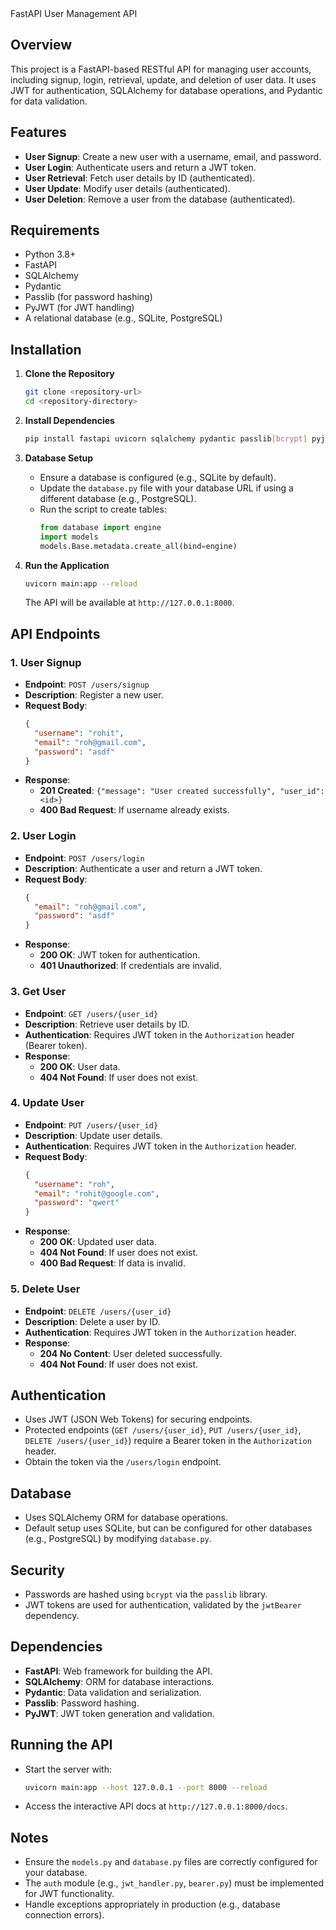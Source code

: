 <xaiArtifact artifact_id="331bd63b-9262-4ef7-8b97-f90867ae5d37" artifact_version_id="2f04d4f3-bc89-4cd3-b240-12f48f34388e" title="README for FastAPI User Management API" contentType="text/markdown">
FastAPI User Management API

## Overview
This project is a FastAPI-based RESTful API for managing user accounts, including signup, login, retrieval, update, and deletion of user data. It uses JWT for authentication, SQLAlchemy for database operations, and Pydantic for data validation.

## Features
- **User Signup**: Create a new user with a username, email, and password.
- **User Login**: Authenticate users and return a JWT token.
- **User Retrieval**: Fetch user details by ID (authenticated).
- **User Update**: Modify user details (authenticated).
- **User Deletion**: Remove a user from the database (authenticated).

## Requirements
- Python 3.8+
- FastAPI
- SQLAlchemy
- Pydantic
- Passlib (for password hashing)
- PyJWT (for JWT handling)
- A relational database (e.g., SQLite, PostgreSQL)

## Installation
1. **Clone the Repository**
   ```bash
   git clone <repository-url>
   cd <repository-directory>
   ```

2. **Install Dependencies**
   ```bash
   pip install fastapi uvicorn sqlalchemy pydantic passlib[bcrypt] pyjwt
   ```

3. **Database Setup**
   - Ensure a database is configured (e.g., SQLite by default).
   - Update the `database.py` file with your database URL if using a different database (e.g., PostgreSQL).
   - Run the script to create tables:
     ```python
     from database import engine
     import models
     models.Base.metadata.create_all(bind=engine)
     ```

4. **Run the Application**
   ```bash
   uvicorn main:app --reload
   ```
   The API will be available at `http://127.0.0.1:8000`.

## API Endpoints

### 1. User Signup
- **Endpoint**: `POST /users/signup`
- **Description**: Register a new user.
- **Request Body**:
  ```json
  {
    "username": "rohit",
    "email": "roh@gmail.com",
    "password": "asdf"
  }
  ```
- **Response**:
  - **201 Created**: `{"message": "User created successfully", "user_id": <id>}`
  - **400 Bad Request**: If username already exists.

### 2. User Login
- **Endpoint**: `POST /users/login`
- **Description**: Authenticate a user and return a JWT token.
- **Request Body**:
  ```json
  {
    "email": "roh@gmail.com",
    "password": "asdf"
  }
  ```
- **Response**:
  - **200 OK**: JWT token for authentication.
  - **401 Unauthorized**: If credentials are invalid.

### 3. Get User
- **Endpoint**: `GET /users/{user_id}`
- **Description**: Retrieve user details by ID.
- **Authentication**: Requires JWT token in the `Authorization` header (Bearer token).
- **Response**:
  - **200 OK**: User data.
  - **404 Not Found**: If user does not exist.

### 4. Update User
- **Endpoint**: `PUT /users/{user_id}`
- **Description**: Update user details.
- **Authentication**: Requires JWT token in the `Authorization` header.
- **Request Body**:
  ```json
  {
    "username": "roh",
    "email": "rohit@google.com",
    "password": "qwert"
  }
  ```
- **Response**:
  - **200 OK**: Updated user data.
  - **404 Not Found**: If user does not exist.
  - **400 Bad Request**: If data is invalid.

### 5. Delete User
- **Endpoint**: `DELETE /users/{user_id}`
- **Description**: Delete a user by ID.
- **Authentication**: Requires JWT token in the `Authorization` header.
- **Response**:
  - **204 No Content**: User deleted successfully.
  - **404 Not Found**: If user does not exist.

## Authentication
- Uses JWT (JSON Web Tokens) for securing endpoints.
- Protected endpoints (`GET /users/{user_id}`, `PUT /users/{user_id}`, `DELETE /users/{user_id}`) require a Bearer token in the `Authorization` header.
- Obtain the token via the `/users/login` endpoint.

## Database
- Uses SQLAlchemy ORM for database operations.
- Default setup uses SQLite, but can be configured for other databases (e.g., PostgreSQL) by modifying `database.py`.

## Security
- Passwords are hashed using `bcrypt` via the `passlib` library.
- JWT tokens are used for authentication, validated by the `jwtBearer` dependency.

## Dependencies
- **FastAPI**: Web framework for building the API.
- **SQLAlchemy**: ORM for database interactions.
- **Pydantic**: Data validation and serialization.
- **Passlib**: Password hashing.
- **PyJWT**: JWT token generation and validation.

## Running the API
- Start the server with:
  ```bash
  uvicorn main:app --host 127.0.0.1 --port 8000 --reload
  ```
- Access the interactive API docs at `http://127.0.0.1:8000/docs`.

## Notes
- Ensure the `models.py` and `database.py` files are correctly configured for your database.
- The `auth` module (e.g., `jwt_handler.py`, `bearer.py`) must be implemented for JWT functionality.
- Handle exceptions appropriately in production (e.g., database connection errors).

</xaiArtifact>
